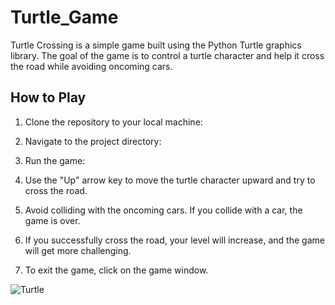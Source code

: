 # Turtle_Game

Turtle Crossing is a simple game built using the Python Turtle graphics library. The goal of the game is to control a turtle character and help it cross the road while avoiding oncoming cars.

## How to Play

1. Clone the repository to your local machine:

2. Navigate to the project directory:

3. Run the game:

4. Use the "Up" arrow key to move the turtle character upward and try to cross the road.

5. Avoid colliding with the oncoming cars. If you collide with a car, the game is over.

6. If you successfully cross the road, your level will increase, and the game will get more challenging.

7. To exit the game, click on the game window.

![Turtle](https://i.pinimg.com/564x/12/49/b5/1249b55a584c154150a9a7660ef3edc7.jpg)
